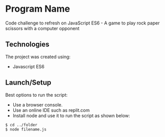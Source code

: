 # Program Name

Code challenge to refresh on JavaScript ES6 - A game to play rock paper scissors with a computer opponent

## Technologies
The project was created using:
* Javascript ES6

## Launch/Setup 
Best options to run the script:
* Use a browser console.
* Use an online IDE such as replit.com
* Install node and use it to run the script as shown below:

```
$ cd ../folder
$ node filename.js
```